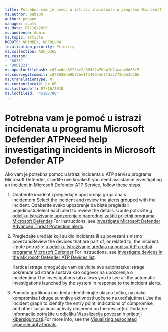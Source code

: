 ```yaml
---
title: Potrebna vam je pomoć u istrazi incidenata u programu Microsoft Defender ATP
ms.author: pebaum
author: pebaum
manager: scotv
ms.date: 07/16/2020
ms.audience: Admin
ms.topic: article
ROBOTS: NOINDEX, NOFOLLOW
localization_priority: Priority
ms.collection: Adm_O365
ms.custom:
- "6025"
- "9001221"
ms.openlocfilehash: c07b4dac5228ce2c39382a70b41b7acaa49d05f5
ms.sourcegitcommit: c078058ee0b77ee1f1496feb2f3a5773e3e3b30d
ms.translationtype: MT
ms.contentlocale: hr-HR
ms.lasthandoff: 07/16/2020
ms.locfileid: "45197790"
---
```

# <a name="need-help-investigating-incidents-in-microsoft-defender-atp"></a><span data-ttu-id="55de6-102">Potrebna vam je pomoć u istrazi incidenata u programu Microsoft Defender ATP</span><span class="sxs-lookup"><span data-stu-id="55de6-102">Need help investigating incidents in Microsoft Defender ATP</span></span>

<span data-ttu-id="55de6-103">Ako vam je potrebna pomoć u istrazi incidenta u ATP servisu programa Microsoft Defender, slijedite ove korake.</span><span class="sxs-lookup"><span data-stu-id="55de6-103">If you need assistance investigating an incident in Microsoft Defender ATP Service, follow these steps.</span></span>

1. <span data-ttu-id="55de6-104">Odaberite incident i pregledajte upozorenja grupirana s incidentom.</span><span class="sxs-lookup"><span data-stu-id="55de6-104">Select the incident and review the alerts grouped with the incident.</span></span> <span data-ttu-id="55de6-105">Odaberite svako upozorenje da biste pregledali pojedinosti.</span><span class="sxs-lookup"><span data-stu-id="55de6-105">Select each alert to review the details.</span></span> <span data-ttu-id="55de6-106">Upute potražite [u odjeljku Istraživanje upozorenja o naprednoj zaštiti prijetnji programa Microsoft Defender](https://docs.microsoft.com/windows/security/threat-protection/microsoft-defender-atp/investigate-alerts).</span><span class="sxs-lookup"><span data-stu-id="55de6-106">For instructions, see [Investigate Microsoft Defender Advanced Threat Protection alerts](https://docs.microsoft.com/windows/security/threat-protection/microsoft-defender-atp/investigate-alerts).</span></span>
2. <span data-ttu-id="55de6-107">Pregledajte uređaje koji su dio incidenta ili su povezani s nismo povezani.</span><span class="sxs-lookup"><span data-stu-id="55de6-107">Review the devices that are part of, or related to, the incident.</span></span> <span data-ttu-id="55de6-108">Upute potražite [u odjeljku Istraživanje uređaja na popisu AtP uređaji programa Microsoft Defender](https://docs.microsoft.com/windows/security/threat-protection/microsoft-defender-atp/investigate-machines).</span><span class="sxs-lookup"><span data-stu-id="55de6-108">For instructions, see [Investigate devices in the Microsoft Defender ATP Devices list](https://docs.microsoft.com/windows/security/threat-protection/microsoft-defender-atp/investigate-machines).</span></span><br/>
 
    <span data-ttu-id="55de6-109">Kartica Istrage omogućuje vam da vidite sve automatske istrage pokrenute od strane sustava kao odgovor na upozorenja o incidentima.</span><span class="sxs-lookup"><span data-stu-id="55de6-109">The investigations tab allows you to see all the automatic investigations launched by the system in response to the incident alerts.</span></span>
3. <span data-ttu-id="55de6-110">Pomoću grafikona incidenta identificirajte ulaznu točku, naznake kompromisa i druge sumnjive aktivnosti uočene na uređaju(ima).</span><span class="sxs-lookup"><span data-stu-id="55de6-110">Use the incident graph to identify the entry point, indications of compromise, and other suspicious activity observed on the device(s).</span></span> <span data-ttu-id="55de6-111">Dodatne informacije potražite u odjeljku [Vizualizacija povezanih prijetnji kibersigurnosti](https://docs.microsoft.com/windows/security/threat-protection/microsoft-defender-atp/investigate-incidents#visualizing-associated-cybersecurity-threats).</span><span class="sxs-lookup"><span data-stu-id="55de6-111">For more info, see the [Visualizing associated cybersecurity threats](https://docs.microsoft.com/windows/security/threat-protection/microsoft-defender-atp/investigate-incidents#visualizing-associated-cybersecurity-threats).</span></span>  
